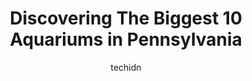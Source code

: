 ---
layout: ampstory
image: https://i0.wp.com/paketmu.com/wp-content/uploads/2023/06/fish-geeks-0-in-pennsylvania-1686365368.jpeg?resize=640,853
author: techidn
featured: false
description: Explore the diverse Aquarium scene in Pennsylvania, home to an incredible selection of 10 establishments catering to every taste. Whether youre in search of iconic favorites or undiscovered
title: Discovering The Biggest 10 Aquariums in Pennsylvania
cover:
   title: Discovering The Biggest 10 Aquariums in Pennsylvania
   subtitle: RICKPATE
   background: https://paketmu.com/wp-content/uploads/2023/06/fish-geeks-0-in-pennsylvania-1686365368.jpeg

pages: 
 - layout: thirds
   top: <h1>#1 Pittsburgh Zoo & Aquarium</h1>
   bottom: "<p>This is a great place to go with family. I especially enjoyed the elephants, although I am sure they regularly change their exhibits. If you go, plan on bringing extra mo</p>"
   background: https://paketmu.com/wp-content/uploads/2023/06/fish-geeks-1-in-pennsylvania-1686365369.jpeg
   backgroundblur: true
 - layout: thirds
   top: <h1>#2 ZooAmerica</h1>
   bottom: "<p>1st family trip in September 2022. This is a nice 11-acre North American wildlife refuge zoo. My family of 3 spent 2 hours in the zoo. It was leading up to closing time. </p>"
   background: https://paketmu.com/wp-content/uploads/2023/06/fish-geeks-2-in-pennsylvania-1686365370.jpeg
   cta:
      link: https://paketmu.com/discovering-the-biggest-10-aquariums-in-pennsylvania/
      text: Discovering The Biggest 10 Aquariums in Pennsylvania
 - layout: thirds
   top: <h1>#3 Clyde Peelings Reptiland</h1>
   bottom: "<p>This was definitely worth the almost 2 hour drive. It was very easy to find as its right along the road and there was a great deal of parking. I feel that either the din</p>"
   background: https://paketmu.com/wp-content/uploads/2023/06/fish-geeks-3-in-pennsylvania-1686365371.jpeg
   cta:
      link: https://paketmu.com/discovering-the-biggest-10-aquariums-in-pennsylvania/
      text: Discovering The Biggest 10 Aquariums in Pennsylvania
 - layout: thirds
   top: <h1>#4 Electric City Aquarium & Reptile Den</h1>
   bottom: "<p>300 Lackawanna Ave, Scranton, PA 18503, United States</p>"
   background: https://images.unsplash.com/photo-1533998839656-76f5e4b2bccb?ixlib=rb-4.0.3&ixid=MnwxMjA3fDB8MHxwaG90by1wYWdlfHx8fGVufDB8fHx8&auto=format&fit=crop&w=640&h=853&q=80
   cta:
      link: https://paketmu.com/discovering-the-biggest-10-aquariums-in-pennsylvania/
      text: Discovering The Biggest 10 Aquariums in Pennsylvania
 - layout: thirds
   top: <h1>#5 Elmers Aquarium & Pet Center</h1>
   bottom: "<p>4005 William Penn Hwy, Monroeville, PA 15146, United States</p>"
   background: https://images.unsplash.com/photo-1549241520-425e3dfc01cb?ixlib=rb-4.0.3&ixid=MnwxMjA3fDB8MHxwaG90by1wYWdlfHx8fGVufDB8fHx8&auto=format&fit=crop&w=640&h=853&q=80
   cta:
      link: https://paketmu.com/discovering-the-biggest-10-aquariums-in-pennsylvania/
      text: Discovering The Biggest 10 Aquariums in Pennsylvania
 - layout: thirds
   top: <h1>#6 Fish Factory</h1>
   bottom: "<p>3021 Veterans Hwy, Bristol, PA 19007, United States</p>"
   background: https://images.unsplash.com/photo-1488554378835-f7acf46e6c98?ixlib=rb-4.0.3&ixid=MnwxMjA3fDB8MHxwaG90by1wYWdlfHx8fGVufDB8fHx8&auto=format&fit=crop&w=640&h=853&q=80
   cta:
      link: https://paketmu.com/discovering-the-biggest-10-aquariums-in-pennsylvania/
      text: Discovering The Biggest 10 Aquariums in Pennsylvania
 - layout: thirds
   top: <h1>#7 The Waters Edge Aquarium</h1>
   bottom: "<p>37 S Broadway, Wind Gap, PA 18091, United States</p>"
   background: https://images.unsplash.com/photo-1604871000636-074fa5117945?ixlib=rb-4.0.3&ixid=MnwxMjA3fDB8MHxwaG90by1wYWdlfHx8fGVufDB8fHx8&auto=format&fit=crop&w=640&h=853&q=80
   cta:
      link: https://paketmu.com/discovering-the-biggest-10-aquariums-in-pennsylvania/
      text: Discovering The Biggest 10 Aquariums in Pennsylvania
 - layout: thirds
   middle: Continue reading...
   background: https://images.unsplash.com/photo-1615749413727-825b59a857b5?ixlib=rb-4.0.3&ixid=MnwxMjA3fDB8MHxwaG90by1wYWdlfHx8fGVufDB8fHx8&auto=format&fit=crop&w=640&h=853&q=80
   cta:
      link: https://paketmu.com/discovering-the-biggest-10-aquariums-in-pennsylvania/
      text: Discovering The Biggest 10 Aquariums in Pennsylvania
      
---